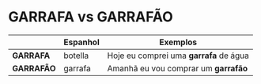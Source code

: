 # GARRAFA vs GARRAFÃO

|              | Espanhol | Exemplos |
| --           | --       | --       |
| **GARRAFA**  | botella  | Hoje eu comprei uma **garrafa** de água |
| **GARRAFÃO** | garrafa  | Amanhã eu vou comprar um **garrafão**   |
